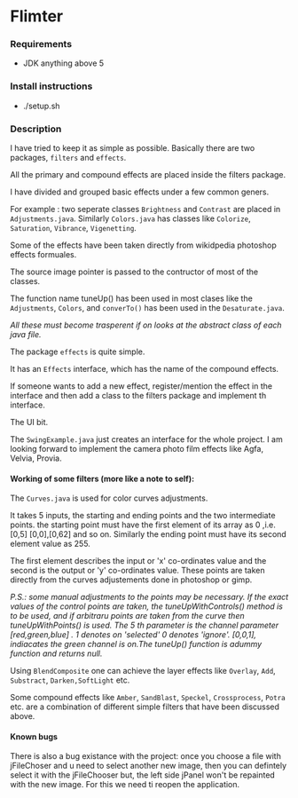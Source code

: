 Flimter
=================

### Requirements
- JDK anything above 5

### Install instructions
- ./setup.sh

### Description

I have tried to keep it as simple as possible.
Basically there are two packages, `filters` and `effects`.

All the primary and compound effects are placed inside the filters package.

I have divided and grouped basic effects under a few common geners. 

For example : two seperate classes `Brightness` and `Contrast` are placed in `Adjustments.java`. Similarly `Colors.java` has classes like `Colorize`, `Saturation`, `Vibrance`, `Vigenetting`.

Some of the effects have been taken directly from wikidpedia photoshop effects formuales.

The source image pointer is passed to the contructor of most of the classes.

The function name tuneUp() has been used in most clases like the `Adjustments`, `Colors`, and `converTo()` has been used
in the `Desaturate.java`.

_All these must become trasperent if on looks at the abstract class of each java file._

The package `effects` is quite simple.

It has an `Effects` interface, which has the name of the compound effects.

If someone wants to add a new effect, register/mention the effect in the interface and then add a class to the filters package and implement th interface.

The UI bit.

The `SwingExample.java` just creates an interface for the whole project.
I am looking forward to implement the camera photo film effects like Agfa, Velvia, Provia.

#### Working of some filters (more like a note to self):

The `Curves.java` is used for color curves adjustments.

It takes 5 inputs, the starting and ending points and the two intermediate points. the starting point must have the first element of its array as 0 ,i.e. [0,5] [0,0],[0,62] and so on.
Similarly the ending point must have its second element value as 255.

The first element describes the input or 'x' co-ordinates value and the second is the output or 'y' co-ordinates value. These points are taken directly from the curves adjustements done in photoshop or gimp. 

*P.S.: some manual adjustments to the points may be necessary. If the exact values of the control points are
taken, the tuneUpWithControls() method is to be used, and if arbitraru points are taken from the curve then
tuneUpWithPoints() is used. The 5 th parameter is the channel parameter [red,green,blue] . 1 denotes on 
'selected' 0 denotes 'ignore'. [0,0,1], indiacates the green channel is on.The tuneUp() function is adummy function 
and returns null.*

Using `BlendComposite` one can achieve the layer effects like `Overlay`, `Add`, `Substract`, `Darken,SoftLight` etc.

Some compound effects like `Amber`, `SandBlast`, `Speckel`, `Crossprocess`, `Potra` etc. are a combination of different
simple filters that have been discussed above.

#### Known bugs

There is also a bug existance with the project: once you choose a file with jFileChoser and u need to select 
another new image, then you can defintely select it with the jFileChooser but, the left side jPanel won't be
repainted with the new image. For this we need ti reopen the application.
